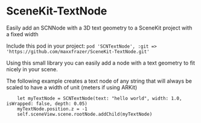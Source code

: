 # SceneKit-TextNode

Easily add an SCNNode with a 3D text geometry to a SceneKit project with a fixed width

Include this pod in your project:
`pod 'SCNTextNode', :git => 'https://github.com/maxxfrazer/SceneKit-TextNode.git'`

Using this small library you can easily add a node with a text geometry to fit nicely in your scene.

The following example creates a text node of any string that will always be scaled to have a width of unit (meters if using ARKit)

```
	let myTextNode = SCNTextNode(text: "hello world", width: 1.0, isWrapped: false, depth: 0.05)
	myTextNode.position.z = -1
	self.sceneView.scene.rootNode.addChild(myTextNode)

```